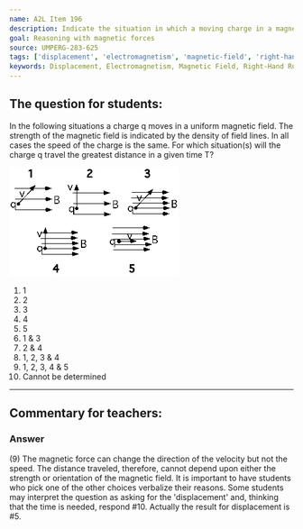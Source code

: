 ```yaml
---
name: A2L Item 196
description: Indicate the situation in which a moving charge in a magnetic field travels the greatest distance.
goal: Reasoning with magnetic forces
source: UMPERG-283-625
tags: ['displacement', 'electromagnetism', 'magnetic-field', 'right-hand-rule']
keywords: Displacement, Electromagnetism, Magnetic Field, Right-Hand Rule
---
```


## The question for students:

In the following situations a charge q moves in a uniform magnetic
field.  The strength of the magnetic field is indicated by the density
of field lines.  In all cases the speed of the charge is the same.  For
which situation(s) will the charge q travel the greatest distance in a
given time T?

![Item196_fig1.gif](../images/Item196_fig1.gif)

1. 1
2. 2
3. 3
4. 4
5. 5
6. 1 & 3
7. 2 & 4
8. 1, 2, 3 & 4
9. 1, 2, 3, 4 & 5
10. Cannot be determined




<hr/>

## Commentary for teachers:

### Answer

(9) The magnetic force can change the direction of the velocity but not
the speed. The distance traveled, therefore, cannot depend upon either
the strength or orientation of the magnetic field.  It is important to
have students who pick one of the other choices verbalize their reasons.
 Some students may interpret the question as asking for the
'displacement' and, thinking that the time is needed, respond #10.
Actually the result for displacement is #5.

